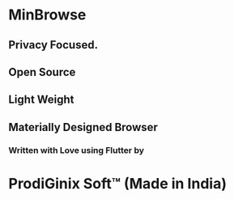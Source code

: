 # MinBrowse
## Privacy Focused.
## Open Source
## Light Weight
## Materially Designed Browser

### Written with Love using Flutter by 
# ProdiGinix Soft™ (Made in India)
